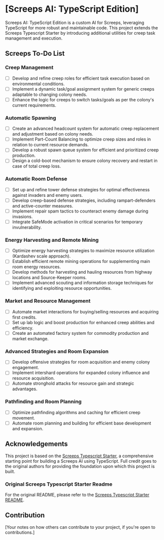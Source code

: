 # [Screeps AI: TypeScript Edition]

Screeps AI: TypeScript Edition is a custom AI for Screeps, leveraging TypeScript for more robust and maintainable code. This project extends the Screeps Typescript Starter by introducing additional utilities for creep task management and execution.

## Screeps To-Do List

### Creep Management

- [ ] Develop and refine creep roles for efficient task execution based on environmental conditions.
- [ ] Implement a dynamic task/goal assignment system for generic creeps adaptable to changing colony needs.
- [ ] Enhance the logic for creeps to switch tasks/goals as per the colony's current requirements.

### Automatic Spawning

- [ ] Create an advanced headcount system for automatic creep replacement and adjustment based on colony needs.
- [ ] Implement Part-Count Balancing to optimize creep sizes and roles in relation to current resource demands.
- [ ] Develop a robust spawn queue system for efficient and prioritized creep production.
- [ ] Design a cold-boot mechanism to ensure colony recovery and restart in case of total creep loss.

### Automatic Room Defense

- [ ] Set up and refine tower defense strategies for optimal effectiveness against invaders and enemy users.
- [ ] Develop creep-based defense strategies, including rampart-defenders and active-counter measures.
- [ ] Implement repair spam tactics to counteract enemy damage during invasions.
- [ ] Integrate SafeMode activation in critical scenarios for temporary invulnerability.

### Energy Harvesting and Remote Mining

- [ ] Optimize energy harvesting strategies to maximize resource utilization (Kardashev scale approach).
- [ ] Establish efficient remote mining operations for supplementing main room energy resources.
- [ ] Develop methods for harvesting and hauling resources from highway locations and Source-Keeper rooms.
- [ ] Implement advanced scouting and information storage techniques for identifying and exploiting resource opportunities.

### Market and Resource Management

- [ ] Automate market interactions for buying/selling resources and acquiring first credits.
- [ ] Set up lab logic and boost production for enhanced creep abilities and efficiency.
- [ ] Create an automated factory system for commodity production and market exchange.

### Advanced Strategies and Room Expansion

- [ ] Develop offensive strategies for room acquisition and enemy colony engagement.
- [ ] Implement intershard operations for expanded colony influence and resource acquisition.
- [ ] Automate stronghold attacks for resource gain and strategic advantages.

### Pathfinding and Room Planning

- [ ] Optimize pathfinding algorithms and caching for efficient creep movement.
- [ ] Automate room planning and building for efficient base development and expansion.

## Acknowledgements

This project is based on the [Screeps Typescript Starter](https://github.com/screepers/screeps-typescript-starter), a comprehensive starting point for building a Screeps AI using TypeScript. Full credit goes to the original authors for providing the foundation upon which this project is built.

### Original Screeps Typescript Starter Readme

For the original README, please refer to the [Screeps Typescript Starter README](https://github.com/screepers/screeps-typescript-starter).

## Contribution

[Your notes on how others can contribute to your project, if you're open to contributions.]
